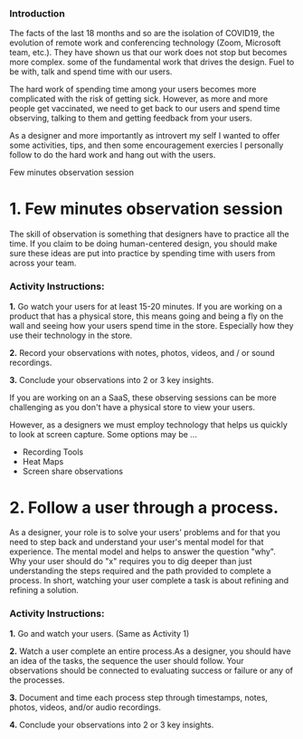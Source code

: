 ### Introduction

The facts of the last 18  months and so are the isolation of COVID19, the evolution of remote work and conferencing technology (Zoom, Microsoft team, etc.). They have shown us that our work does not stop but becomes more complex. some of the fundamental work that drives the design. Fuel to be with, talk and spend time with our users. 

The hard work of spending time among your users becomes more complicated with the risk of getting sick. However, as  more and more people get vaccinated, we need to get back to our users and spend time observing,  talking to them and  getting feedback from your users.

As a designer and more importantly as introvert my self I wanted to offer some activities, tips, and then some encouragement exercies I personally follow to do the hard work and hang out with the users.

 Few minutes observation session

# 1. Few minutes observation session

The skill of observation is something that designers have to practice all the time. If you claim to be doing human-centered design, you should make sure these ideas are put into practice by spending time with users from across your  team.

### Activity Instructions:

**1.**  Go  watch your users for at least 15-20 minutes. If you are working on a product that has a physical store, this means going and being a fly on the wall and seeing how your users spend time in the store. Especially how they use their technology in the store.

**2.** Record your observations with notes, photos, videos, and / or sound recordings.

**3.** Conclude your observations into 2 or 3 key insights.

If you are working on an a SaaS, these observing sessions can be more challenging  as you don't have a physical store to view your users.

However, as a designers we must employ technology that helps us quickly to look at screen capture. Some options may be ...

- Recording Tools
- Heat Maps
- Screen share observations

# 2. Follow a user through a process.

As a designer, your role is to solve your users' problems and for  that you need to step back and understand your user's mental model for that experience. The mental model and helps to answer the question "why". Why  your user should do "x" requires you to dig deeper than just understanding the steps required and the path  provided to complete a process. In short, watching your user complete a task is about refining and refining a solution.

### Activity Instructions:

**1.** Go and watch your users. (Same as Activity 1)

**2.** Watch a user complete an entire process.As a designer, you should have an idea of the tasks, the sequence the user should follow. Your observations should be connected to evaluating success or failure or any of the processes.

**3.** Document and time each process step  through timestamps, notes, photos, videos, and/or audio recordings.

**4.** Conclude your observations into 2 or 3 key insights.
